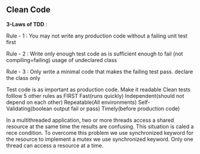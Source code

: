 ## Clean Code


 __3-Laws of TDD__ :
 
Rule - 1 : You may not write any production code without a failing unit test first 

Rule - 2 : Write only enough test code as is sufficient enough to fail (not compiling=failing) usage of undeclared class 

Rule - 3 : Only write a minimal code that makes the failing test pass. declare the class only



Test code is as important as production code. Make it readable
Clean tests folllow 5 other rules as FIRST
Fast(runs quickly) Independent(should not depend on each other) Repeatable(All environments) Self-Validating(boolean output fail or pass)  Timely(before production code) 


In a multithreaded application, two or more threads access a shared resource at the same time the results are confusing.
This situation is caled a rece condition. To overcome this problem we use  synchronized  keyword for the resource
to implement a mutex we use synchronized  keyword. Only one thread can access a resource at a time.




 
